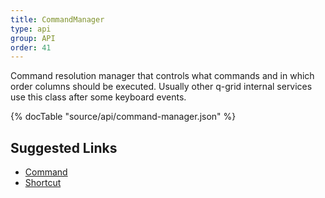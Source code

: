 ```yaml
---
title: CommandManager
type: api
group: API
order: 41
---
```

Command resolution manager that controls what commands and in which order columns should be executed.
Usually other q-grid internal services use this class after some keyboard events.

{% docTable "source/api/command-manager.json" %}

## Suggested Links

* [Command](/doc/api/command.html)
* [Shortcut](/doc/api/shortcut.html)

